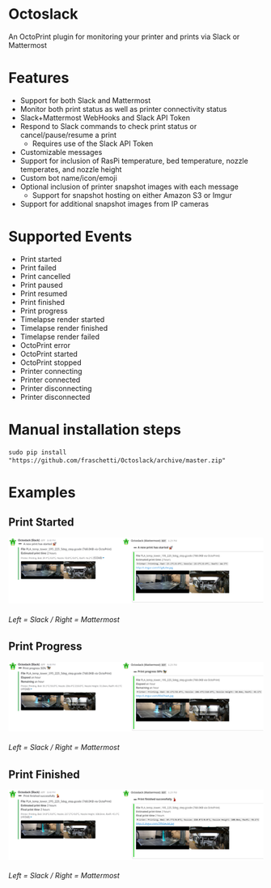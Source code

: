 # Octoslack #
An OctoPrint plugin for monitoring your printer and prints via Slack or Mattermost

# Features #
 - Support for both Slack and Mattermost
 - Monitor both print status as well as printer connectivity status
 - Slack+Mattermost WebHooks and Slack API Token
 - Respond to Slack commands to check print status or cancel/pause/resume a print
     - Requires use of the Slack API Token
 - Customizable messages
 - Support for inclusion of RasPi temperature, bed temperature, nozzle temperates, and nozzle height
 - Custom bot name/icon/emoji
 - Optional inclusion of printer snapshot images with each message
     - Support for snapshot hosting on either Amazon S3 or Imgur
 - Support for additional snapshot images from IP cameras
 
 # Supported Events #
 - Print started
 - Print failed
 - Print cancelled
 - Print paused
 - Print resumed
 - Print finished
 - Print progress
 - Timelapse render started
 - Timelapse render finished
 - Timelapse render failed
 - OctoPrint error
 - OctoPrint started
 - OctoPrint stopped
 - Printer connecting
 - Printer connected
 - Printer disconnecting
 - Printer disconnected

# Manual installation steps #

    sudo pip install "https://github.com/fraschetti/Octoslack/archive/master.zip"

# Examples #

## Print Started ##
![Print started example](/screenshots/Octoslack-PrintStarted.png?raw=true)
###### Left = Slack  /  Right = Mattermost ######

## Print Progress ##
![Print progress example](/screenshots/Octoslack-PrintProgress.png?raw=true)
###### Left = Slack  /  Right = Mattermost ######

## Print Finished ##
![Print finished example](/screenshots/Octoslack-PrintFinished.png?raw=true)
###### Left = Slack  /  Right = Mattermost ######
